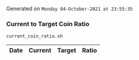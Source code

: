 Generated on `Monday 04-October-2021 at 23:55:35`

### Current to Target Coin Ratio
`current_coin_ratio.sh`

Date|Current|Target|Ratio
---|---|---|---
